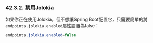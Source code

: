 ### 42.3.2. 禁用Jolokia

如果你正在使用Jolokia，但不想讓Spring Boot配置它，只需要簡單的將`endpoints.jolokia.enabled`屬性設置為false：
```java
endpoints.jolokia.enabled=false
``` 
